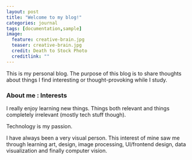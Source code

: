 ```yaml
---
layout: post
title: "Welcome to my blog!"
categories: journal
tags: [documentation,sample]
image:
  feature: creative-brain.jpg
  teaser: creative-brain.jpg
  credit: Death to Stock Photo
  creditlink: ""
---
```


This is my personal blog. The purpose of this blog is to share thoughts about things I find interesting or thought-provoking while I study.

### About me : Interests

I really enjoy learning new things. Things both relevant and things completely irrelevant (mostly tech stuff though). 

Technology is my passion. 

I have always been a very visual person. This interest of mine saw me through learning art, design, image processing, UI/frontend design, data visualization and finally computer vision. 


